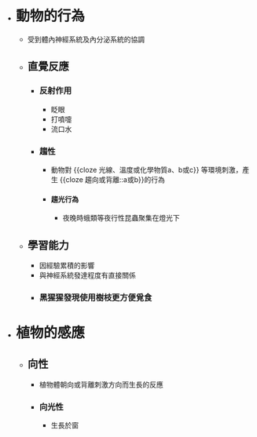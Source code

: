 - # 動物的行為
	- 受到體內神經系統及內分泌系統的協調
	- ## 直覺反應
		- ### 反射作用
			- 眨眼
			- 打噴嚏
			- 流口水
		- ### 趨性
			- 動物對 {{cloze 光線、溫度或化學物質a、b或c}} 等環境刺激，產生 {{cloze 趨向或背離::a或b}}的行為
			- #### 趨光行為
				- 夜晚時蛾類等夜行性昆蟲聚集在燈光下
	- ## 學習能力
		- 因經驗累積的影響
		- 與神經系統發達程度有直接關係
		- ### 黑猩猩發現使用樹枝更方便覓食
- # 植物的感應
	- ## 向性
		- 植物體朝向或背離刺激方向而生長的反應
		- ### 向光性
			- 生長於窗